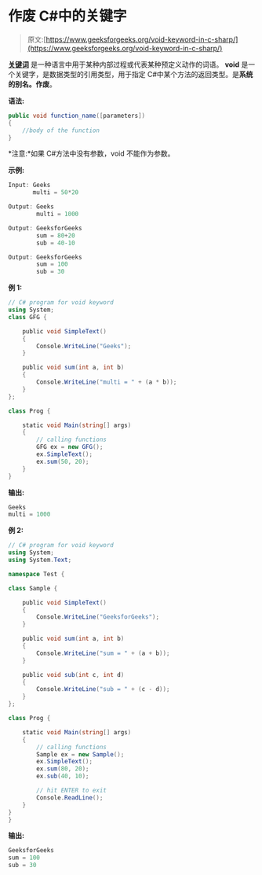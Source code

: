 # 作废 C#中的关键字

> 原文:[https://www.geeksforgeeks.org/void-keyword-in-c-sharp/](https://www.geeksforgeeks.org/void-keyword-in-c-sharp/)

**[关键词](https://www.geeksforgeeks.org/c-sharp-keywords/)** 是一种语言中用于某种内部过程或代表某种预定义动作的词语。 **void** 是一个关键字，是数据类型的引用类型，用于指定 C#中某个方法的返回类型。是**系统的别名。作废**。

**语法:**

```cs
public void function_name([parameters])
{
    //body of the function
}
```

*注意:*如果 C#方法中没有参数，void 不能作为参数。

**示例:**

```cs
Input: Geeks
       multi = 50*20

Output: Geeks
        multi = 1000

Output: GeeksforGeeks
        sum = 80+20
        sub = 40-10

Output: GeeksforGeeks
        sum = 100
        sub = 30

```

**例 1:**

```cs
// C# program for void keyword
using System;
class GFG {

    public void SimpleText()
    {
        Console.WriteLine("Geeks");
    }

    public void sum(int a, int b)
    {
        Console.WriteLine("multi = " + (a * b));
    }
};

class Prog {

    static void Main(string[] args)
    {
        // calling functions
        GFG ex = new GFG();
        ex.SimpleText();
        ex.sum(50, 20);
    }
}
```

**输出:**

```cs
Geeks
multi = 1000

```

**例 2:**

```cs
// C# program for void keyword
using System;
using System.Text;

namespace Test {

class Sample {

    public void SimpleText()
    {
        Console.WriteLine("GeeksforGeeks");
    }

    public void sum(int a, int b)
    {
        Console.WriteLine("sum = " + (a + b));
    }

    public void sub(int c, int d)
    {
        Console.WriteLine("sub = " + (c - d));
    }
};

class Prog {

    static void Main(string[] args)
    {
        // calling functions
        Sample ex = new Sample();
        ex.SimpleText();
        ex.sum(80, 20);
        ex.sub(40, 10);

        // hit ENTER to exit
        Console.ReadLine();
    }
}
}
```

**输出:**

```cs
GeeksforGeeks
sum = 100
sub = 30

```